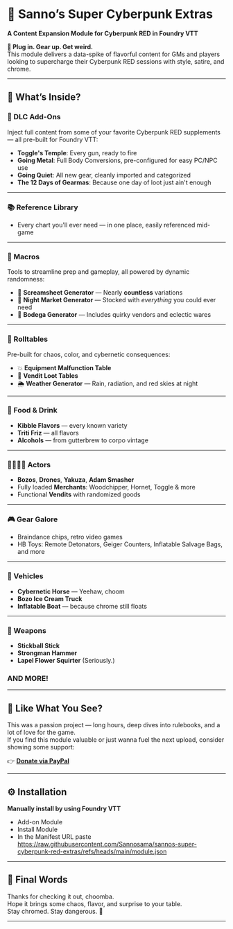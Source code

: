 # :night_with_stars: Sanno’s Super Cyberpunk Extras  
**A Content Expansion Module for Cyberpunk RED in Foundry VTT**

**:mechanical_arm: Plug in. Gear up. Get weird.**  
This module delivers a data-spike of flavorful content for GMs and players looking to supercharge their Cyberpunk RED sessions with style, satire, and chrome.

---

## :floppy_disk: What’s Inside?

### :jigsaw: DLC Add-Ons  
Inject full content from some of your favorite Cyberpunk RED supplements — all pre-built for Foundry VTT:

- **Toggle's Temple**: Every gun, ready to fire  
- **Going Metal**: Full Body Conversions, pre-configured for easy PC/NPC use  
- **Going Quiet**: All new gear, cleanly imported and categorized  
- **The 12 Days of Gearmas**: Because one day of loot just ain't enough

---

### :books: Reference Library  
- Every chart you'll ever need — in one place, easily referenced mid-game

---

### :brain: Macros  
Tools to streamline prep and gameplay, all powered by dynamic randomness:

- :newspaper: **Screamsheet Generator** — Nearly **countless** variations  
- :shopping_cart: **Night Market Generator** — Stocked with *everything* you could ever need  
- :beverage_box: **Bodega Generator** — Includes quirky vendors and eclectic wares

---

### :game_die: Rolltables  
Pre-built for chaos, color, and cybernetic consequences:

- :boom: **Equipment Malfunction Table**  
- :robot: **Vendit Loot Tables**  
- 🌦️ **Weather Generator** — Rain, radiation, and red skies at night

---

### :stew: Food & Drink  
- **Kibble Flavors** — every known variety  
- **Triti Friz** — all flavors  
- **Alcohols** — from gutterbrew to corpo vintage

---

### 👨‍👩‍👧‍👦 Actors  
- **Bozos**, **Drones**, **Yakuza**, **Adam Smasher**  
- Fully loaded **Merchants**: Woodchipper, Hornet, Toggle & more  
- Functional **Vendits** with randomized goods

---

### :video_game: Gear Galore  
- Braindance chips, retro video games  
- HB Toys: Remote Detonators, Geiger Counters, Inflatable Salvage Bags, and more

---

### :red_car: Vehicles  
- **Cybernetic Horse** — Yeehaw, choom  
- **Bozo Ice Cream Truck**  
- **Inflatable Boat** — because chrome still floats

---

### :gun: Weapons  
- **Stickball Stick**  
- **Strongman Hammer**  
- **Lapel Flower Squirter** (Seriously.)

### AND MORE!

---

## :sparkling_heart: Like What You See?

This was a passion project — long hours, deep dives into rulebooks, and a lot of love for the game.  
If you find this module valuable or just wanna fuel the next upload, consider showing some support:

:point_right: [**Donate via PayPal**](https://www.paypal.com/donate/?hosted_button_id=2CYARBA9SST8W)

---

## :gear: Installation

**Manually install by using Foundry VTT**
-  Add-on Module
- Install Module
- In the Manifest URL paste https://raw.githubusercontent.com/Sannosama/sannos-super-cyberpunk-red-extras/refs/heads/main/module.json

---

## :loudspeaker: Final Words

Thanks for checking it out, choomba.  
Hope it brings some chaos, flavor, and surprise to your table.  
Stay chromed. Stay dangerous. :mechanical_arm:

---
